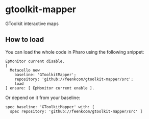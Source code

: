 # gtoolkit-mapper
GToolkit interactive maps

## How to load

You can load the whole code in Pharo using the following snippet:

```smalltalk
EpMonitor current disable.
[ 
  Metacello new
    baseline: 'GToolkitMapper';
    repository: 'github://feenkcom/gtoolkit-mapper/src';
    load
] ensure: [ EpMonitor current enable ].
```

Or depend on it from your baseline:

```smalltalk
spec baseline: 'GToolkitMapper' with: [
  spec repository: 'github://feenkcom/gtoolkit-mapper/src' ]
```
